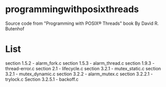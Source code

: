 programmingwithposixthreads
===========================

Source code from "Programming with POSIX® Threads" book By David R. Butenhof

List
===========================

section 1.5.2 - alarm_fork.c
section 1.5.3 - alarm_thread.c
section 1.9.3 - thread-error.c
section 2.1 - lifecycle.c
section 3.2.1 - mutex_static.c
section 3.2.1 - mutex_dynamic.c
section 3.2.2 - alarm_mutex.c
section 3.2.2.1 - trylock.c
Section 3.2.5.1 - backoff.c

